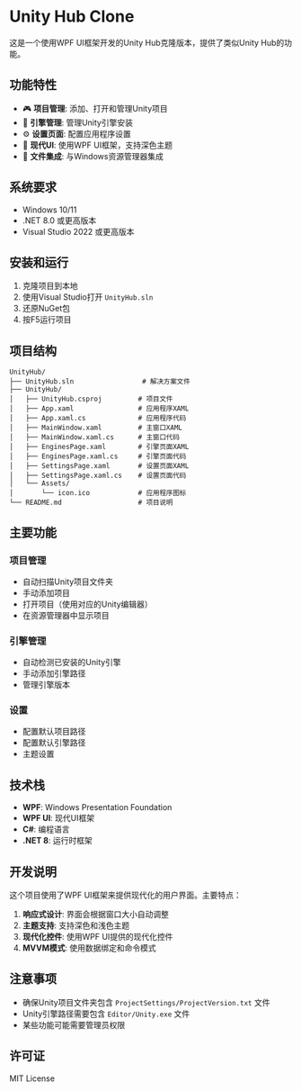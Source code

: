 # Unity Hub Clone

这是一个使用WPF UI框架开发的Unity Hub克隆版本，提供了类似Unity Hub的功能。

## 功能特性

- 🎮 **项目管理**: 添加、打开和管理Unity项目
- 🔧 **引擎管理**: 管理Unity引擎安装
- ⚙️ **设置页面**: 配置应用程序设置
- 🎨 **现代UI**: 使用WPF UI框架，支持深色主题
- 📁 **文件集成**: 与Windows资源管理器集成

## 系统要求

- Windows 10/11
- .NET 8.0 或更高版本
- Visual Studio 2022 或更高版本

## 安装和运行

1. 克隆项目到本地
2. 使用Visual Studio打开 `UnityHub.sln`
3. 还原NuGet包
4. 按F5运行项目

## 项目结构

```
UnityHub/
├── UnityHub.sln                 # 解决方案文件
├── UnityHub/
│   ├── UnityHub.csproj         # 项目文件
│   ├── App.xaml                # 应用程序XAML
│   ├── App.xaml.cs             # 应用程序代码
│   ├── MainWindow.xaml         # 主窗口XAML
│   ├── MainWindow.xaml.cs      # 主窗口代码
│   ├── EnginesPage.xaml        # 引擎页面XAML
│   ├── EnginesPage.xaml.cs     # 引擎页面代码
│   ├── SettingsPage.xaml       # 设置页面XAML
│   ├── SettingsPage.xaml.cs    # 设置页面代码
│   └── Assets/
│       └── icon.ico            # 应用程序图标
└── README.md                   # 项目说明
```

## 主要功能

### 项目管理
- 自动扫描Unity项目文件夹
- 手动添加项目
- 打开项目（使用对应的Unity编辑器）
- 在资源管理器中显示项目

### 引擎管理
- 自动检测已安装的Unity引擎
- 手动添加引擎路径
- 管理引擎版本

### 设置
- 配置默认项目路径
- 配置默认引擎路径
- 主题设置

## 技术栈

- **WPF**: Windows Presentation Foundation
- **WPF UI**: 现代UI框架
- **C#**: 编程语言
- **.NET 8**: 运行时框架

## 开发说明

这个项目使用了WPF UI框架来提供现代化的用户界面。主要特点：

1. **响应式设计**: 界面会根据窗口大小自动调整
2. **主题支持**: 支持深色和浅色主题
3. **现代化控件**: 使用WPF UI提供的现代化控件
4. **MVVM模式**: 使用数据绑定和命令模式

## 注意事项

- 确保Unity项目文件夹包含 `ProjectSettings/ProjectVersion.txt` 文件
- Unity引擎路径需要包含 `Editor/Unity.exe` 文件
- 某些功能可能需要管理员权限

## 许可证

MIT License



